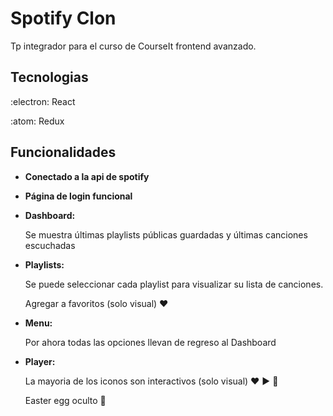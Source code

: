 
# Spotify Clon 

Tp integrador para el curso de CourseIt frontend avanzado.




## Tecnologias

:electron: React



:atom: Redux



  
## Funcionalidades
 
- **Conectado a la api de spotify**
- **Página de login funcional**  
- **Dashboard:**

  Se muestra últimas playlists públicas guardadas 
  y últimas canciones escuchadas

- **Playlists:**

  Se puede seleccionar cada playlist para 
  visualizar su lista de canciones.

  Agregar a favoritos (solo visual) :heart:

- **Menu:** 

  Por ahora todas las opciones llevan de regreso al Dashboard

- **Player:**

  La mayoria de los iconos son interactivos (solo visual) :heart: :arrow_forward: :twisted_rightwards_arrows:

  Easter egg oculto :rabbit:
